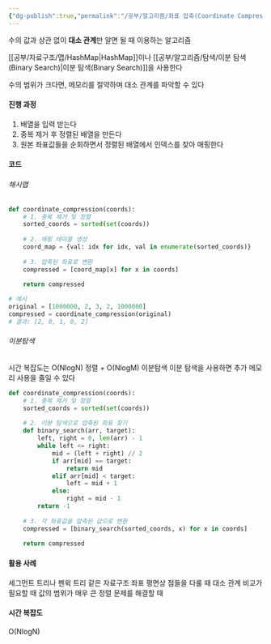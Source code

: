 ```yaml
---
{"dg-publish":true,"permalink":"/공부/알고리즘/좌표 압축(Coordinate Compression)/","dgPassFrontmatter":true}
---
```



수의 값과 상관 없이 **대소 관계**만 알면 될 때 이용하는 알고리즘

[[공부/자료구조/맵/HashMap\|HashMap]]이나  [[공부/알고리즘/탐색/이분 탐색(Binary Search)\|이분 탐색(Binary Search)]]을 사용한다

수의 범위가 크다면, 메모리를 절약하며 대소 관계를 파악할 수 있다

#### 진행 과정
1. 배열을 입력 받는다
2. 중복 제거 후 정렬된 배열을 만든다
3. 원본 좌표값들을 순회하면서 정렬된 배열에서 인덱스를 찾아 매핑한다

#### 코드

###### 해시맵
```python
def coordinate_compression(coords):
    # 1. 중복 제거 및 정렬
    sorted_coords = sorted(set(coords))
    
    # 2. 매핑 테이블 생성
    coord_map = {val: idx for idx, val in enumerate(sorted_coords)}
    
    # 3. 압축된 좌표로 변환
    compressed = [coord_map[x] for x in coords]
    
    return compressed

# 예시
original = [1000000, 2, 3, 2, 1000000]
compressed = coordinate_compression(original)
# 결과: [2, 0, 1, 0, 2]
```

###### 이분탐색
시간 복잡도는 O(NlogN) 정렬 + O(NlogM) 이분탐색
이분 탐색을 사용하면 추가 메모리 사용을 줄일 수 있다
```python
def coordinate_compression(coords):
    # 1. 중복 제거 및 정렬
    sorted_coords = sorted(set(coords))
    
    # 2. 이분 탐색으로 압축된 좌표 찾기
    def binary_search(arr, target):
        left, right = 0, len(arr) - 1
        while left <= right:
            mid = (left + right) // 2
            if arr[mid] == target:
                return mid
            elif arr[mid] < target:
                left = mid + 1
            else:
                right = mid - 1
        return -1
    
    # 3. 각 좌표값을 압축된 값으로 변환
    compressed = [binary_search(sorted_coords, x) for x in coords]
    
    return compressed
```

####  활용 사례

세그먼트 트리나 펜윅 트리 같은 자료구조
좌표 평면상 점들을 다룰 때
대소 관계 비교가 필요할 때
값의 범위가 매우 큰 정렬 문제를 해결할 때

#### 시간 복잡도
O(NlogN)